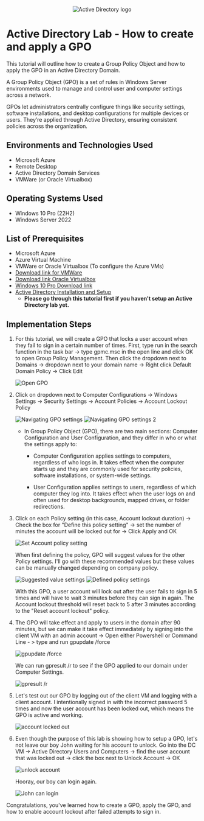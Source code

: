 <p align="center">
<img src="https://i.imgur.com/RgTEis3.png" alt="Active Directory logo"/>
</p>

<h1>Active Directory Lab - How to create and apply a GPO</h1>
This tutorial will outline how to create a Group Policy Object and how to apply the GPO in an Active Directory Domain. 

A Group Policy Object (GPO) is a set of rules in Windows Server environments used to manage and control user and computer settings across a network.

GPOs let administrators centrally configure things like security settings, software installations, and desktop configurations for multiple devices or users. 
They’re applied through Active Directory, ensuring consistent policies across the organization.

<h2>Environments and Technologies Used</h2>

- Microsoft Azure
- Remote Desktop
- Active Directory Domain Services
- VMWare (or Oracle Virtualbox)

<h2>Operating Systems Used </h2>

- Windows 10 Pro (22H2)
- Windows Server 2022

<h2>List of Prerequisites</h2>

- Microsoft Azure
- Azure Virtual Machine
- VMWare or Oracle Virtualbox (To configure the Azure VMs)
- <a href="https://knowledge.broadcom.com/external/article/344595/downloading-and-installing-vmware-workst.html" target="_blank">Download link for VMWare</a>
- <a href="https://www.virtualbox.org/wiki/Downloads" target="_blank">Download link Oracle Virtualbox</a>
- <a href="https://drive.google.com/file/d/1gyYBmOUnoNJiZQi3vncEkILpBNRA1fHU/view?usp=sharing" target="_blank">Windows 10 Pro Download link</a>
- <a href="https://github.com/ronaldlam64/active-directory-deployment" target="_blank">Active Directory Installation and Setup</a>
  - **Please go through this tutorial first if you haven't setup an Active Directory lab yet.**
 
<h2>Implementation Steps</h2>

1. For this tutorial, we will create a GPO that locks a user account when they fail to sign in a certain number of times. First, type run in the search function in the task bar -> type gpmc.msc in the open line and       click OK to open Group Policy Management. Then click the dropdown next to Domains -> dropdown next to your domain name -> Right click Default Domain Policy -> Click Edit

   <img src="https://i.imgur.com/vynQrbm.png" alt="Open GPO" />


2. Click on dropdown next to Computer Configurations -> Windows Settings -> Security Settings -> Account Policies -> Account Lockout Policy

   <img src="https://i.imgur.com/aP4qSyj.png" alt="Navigating GPO settings" />

   <img src="https://i.imgur.com/rioZZP8.png" alt="Navigating GPO settings 2" />

   - In Group Policy Object (GPO), there are two main sections: Computer Configuration and User Configuration, and they differ in who or what the settings apply to:

     - Computer Configuration applies settings to computers, regardless of who logs in. It takes effect when the computer starts up and they are commonly used for security policies, software installations, or system-wide settings.

     - User Configuration applies settings to users, regardless of which computer they log into. It takes effect when the user logs on and often used for desktop backgrounds, mapped drives, or folder redirections.
    
3. Click on each Policy setting (in this case, Account lockout duration) -> Check the box for "Define this policy setting" -> set the number of minutes the account will be locked out for -> Click Apply and OK

   <img src="https://i.imgur.com/GoHZsx5.png" alt="Set Account policy setting" />

   When first defining the policy, GPO will suggest values for the other Policy settings. I'll go with these recommended values but these values can be manually changed depending on company policy.

   <img src="https://i.imgur.com/eXIxAy1.png" alt="Suggested value settings" />

   <img src="https://i.imgur.com/d7fFanz.png" alt="Defined policy settings" />

   With this GPO, a user account will lock out after the user fails to sign in 5 times and will have to wait 3 minutes before they can sign in again.
   The Account lockout threshold will reset back to 5 after 3 minutes according to the "Reset account lockout" policy.


4. The GPO will take effect and apply to users in the domain after 90 minutes, but we can make it take effect immediately by signing into the client VM with an admin account -> Open either Powershell or Command Line -    > type and run gpupdate /force

   <img src="https://i.imgur.com/M4kdQCf.png" alt="gpupdate /force" />

   We can run gpresult /r to see if the GPO applied to our domain under Computer Settings.

   <img src="https://i.imgur.com/Emjt1t5.png" alt="gpresult /r" />


5. Let's test out our GPO by logging out of the client VM and logging with a client account. I intentionally signed in with the incorrect password 5 times and now the user account has been locked out, which means the     GPO is active and working.

   <img src="https://i.imgur.com/o4qMPQU.png" alt="account locked out" />

6. Even though the purpose of this lab is showing how to setup a GPO, let's not leave our boy John waiting for his account to unlock. Go into the DC VM -> Active Directory Users and Computers -> find the user account     that was locked out -> click the box next to Unlock Account -> OK

   <img src="https://i.imgur.com/VECOGim.png" alt="unlock account" />

   Hooray, our boy can login again.

   <img src="https://i.imgur.com/l8SqDn5.png" alt="John can login" />

Congratulations, you've learned how to create a GPO, apply the GPO, and how to enable account lockout after failed attempts to sign in. 
